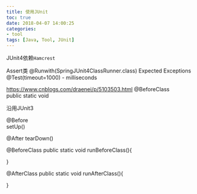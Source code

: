 ```yaml
---
title: 使用JUnit
toc: true
date: 2018-04-07 14:00:25
categories:
- tool
tags: [Java, Tool, JUnit]
---
```

JUnit4依赖`Hamcrest`

Assert类
@Runwith(SpringJUnit4ClassRunner.class)
Expected Exceptions
@Test(timeout=1000) - milliseconds 

https://www.cnblogs.com/draenei/p/5103503.html
@BeforeClass        
public static void 


沿用JUnit3

@Before  
setUp()

@After
tearDown()

@BeforeClass
public static void runBeforeClass(){

}

@AfterClass
public static void runAfterClass(){
    
}
